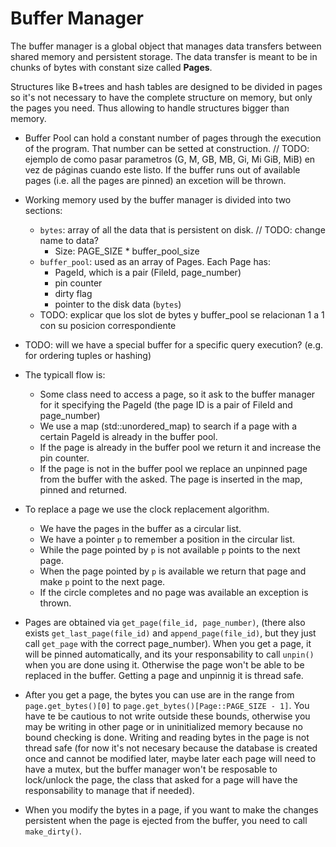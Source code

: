 # Buffer Manager
The buffer manager is a global object that manages data transfers between shared memory and persistent storage.
The data transfer is meant to be in chunks of bytes with constant size called **Pages**.

Structures like B+trees and hash tables are designed to be divided in pages so it's not necessary to have the complete structure on memory, but only the pages you need. Thus allowing to handle structures bigger than memory.

* Buffer Pool can hold a constant number of pages through the execution of the program. That number can be setted at construction. // TODO: ejemplo de como pasar parametros (G, M, GB, MB, Gi, Mi GiB, MiB) en vez de páginas cuando este listo. If the buffer runs out of available pages (i.e. all the pages are pinned) an excetion will be thrown.


* Working memory used by the buffer manager is divided into two sections:
    - `bytes`: array of all the data that is persistent on disk. // TODO: change name to data?
        - Size: PAGE_SIZE * buffer_pool_size
    - `buffer_pool`: used as an array of Pages. Each Page has:
        - PageId, which is a pair (FileId, page_number)
        - pin counter
        - dirty flag
        - pointer to the disk data (`bytes`)
    - TODO: explicar que los slot de bytes y buffer_pool se relacionan 1 a 1 con su posicion correspondiente

* TODO: will we have a special buffer for a specific query execution? (e.g. for ordering tuples or hashing)


* The typicall flow is:
    - Some class need to access a page, so it ask to the buffer manager for it specifying the PageId (the page ID is a pair of FileId and page_number)
    - We use a map (std::unordered_map) to search if a page with a certain PageId is already in the buffer pool.
    - If the page is already in the buffer pool we return it and increase the pin counter.
    - If the page is not in the buffer pool we replace an unpinned page from the buffer with the asked. The page is inserted in the map, pinned and returned.

* To replace a page we use the clock replacement algorithm.
    - We have the pages in the buffer as a circular list.
    - We have a pointer `p` to remember a position in the circular list.
    - While the page pointed by `p` is not available `p` points to the next page.
    - When the page pointed by `p` is available we return that page and make `p` point to the next page.
    - If the circle completes and no page was available an exception is thrown.

* Pages are obtained via `get_page(file_id, page_number)`, (there also exists `get_last_page(file_id)` and `append_page(file_id)`, but they just call `get_page` with the correct page_number).
When you get a page, it will be pinned automatically, and its your responsability to call `unpin()` when you are done using it. Otherwise the page won't be able to be replaced in the buffer. Getting a page and unpinnig it is thread safe.

* After you get a page, the bytes you can use are in the range from `page.get_bytes()[0]` to `page.get_bytes()[Page::PAGE_SIZE - 1]`. You have te be cautious to not write outside these bounds, otherwise you may be writing in other page or in uninitialized memory because no bound checking is done. Writing and reading bytes in the page is not thread safe (for now it's not necesary because the database is created once and cannot be modified later, maybe later each page will need to have a mutex, but the buffer manager won't be resposable to lock/unlock  the page, the class that asked for a page will have the responsability to manage that if needed).

* When you modify the bytes in a page, if you want to make the changes persistent when the page is ejected from the buffer, you need to call `make_dirty()`.